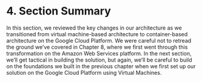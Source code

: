 # 4. Section Summary

In this section, we reviewed the key changes in our architecture as we transitioned from virtual machine-based architecture to container-based architecture on the Google Cloud Platform. We were careful not to retread the ground we’ve covered in Chapter 8, where we first went through this transformation on the Amazon Web Services platform. In the next section, we’ll get tactical in building the solution, but again, we’ll be careful to build on the foundations we built in the previous chapter when we first set up our solution on the Google Cloud Platform using Virtual Machines.